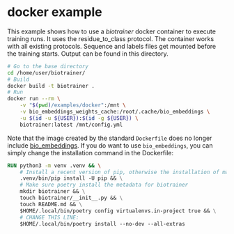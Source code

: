 # docker example

This example shows how to use a *biotrainer* docker container to execute training runs. It uses the residue_to_class
protocol. The container works with all existing protocols.
Sequence and labels files get mounted before the training starts. Output can be found in this directory.

```bash
# Go to the base directory
cd /home/user/biotrainer/  
# Build
docker build -t biotrainer .
# Run
docker run --rm \
    -v "$(pwd)/examples/docker":/mnt \
    -v bio_embeddings_weights_cache:/root/.cache/bio_embeddings \
    -u $(id -u ${USER}):$(id -g ${USER}) \
    biotrainer:latest /mnt/config.yml
```

Note that the image created by the standard `Dockerfile` does no longer include 
[bio_embeddings](https://github.com/sacdallago/bio_embeddings/).
If you do want to use `bio_embeddings`, you can simply change the installation command in the Dockerfile:
```dockerfile
RUN python3 -m venv .venv && \
    # Install a recent version of pip, otherwise the installation of many linux2010 packages will fail
    .venv/bin/pip install -U pip && \
    # Make sure poetry install the metadata for biotrainer
    mkdir biotrainer && \
    touch biotrainer/__init__.py && \
    touch README.md && \
    $HOME/.local/bin/poetry config virtualenvs.in-project true && \
    # CHANGE THIS LINE:
    $HOME/.local/bin/poetry install --no-dev --all-extras 
```